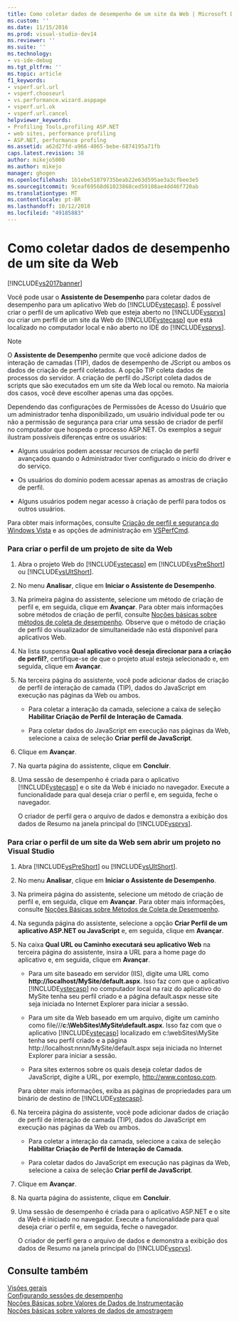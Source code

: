 ```yaml
---
title: Como coletar dados de desempenho de um site da Web | Microsoft Docs
ms.custom: ''
ms.date: 11/15/2016
ms.prod: visual-studio-dev14
ms.reviewer: ''
ms.suite: ''
ms.technology:
- vs-ide-debug
ms.tgt_pltfrm: ''
ms.topic: article
f1_keywords:
- vsperf.url.url
- vsperf.chooseurl
- vs.performance.wizard.asppage
- vsperf.url.ok
- vsperf.url.cancel
helpviewer_keywords:
- Profiling Tools,profiling ASP.NET
- web sites, performance profiling
- ASP.NET, performance profilng
ms.assetid: a62d27fd-a966-4065-bebe-6874195a71fb
caps.latest.revision: 38
author: mikejo5000
ms.author: mikejo
manager: ghogen
ms.openlocfilehash: 1b1ebe51079735beab22e63d595ae3a3cfbee3e5
ms.sourcegitcommit: 9ceaf69568d61023868ced59108ae4dd46f720ab
ms.translationtype: MT
ms.contentlocale: pt-BR
ms.lasthandoff: 10/12/2018
ms.locfileid: "49185883"
---
```

# <a name="how-to-collect-performance-data-for-a-web-site"></a>Como coletar dados de desempenho de um site da Web
[!INCLUDE[vs2017banner](../includes/vs2017banner.md)]

Você pode usar o **Assistente de Desempenho** para coletar dados de desempenho para um aplicativo Web do [!INCLUDE[vstecasp](../includes/vstecasp-md.md)]. É possível criar o perfil de um aplicativo Web que esteja aberto no [!INCLUDE[vsprvs](../includes/vsprvs-md.md)] ou criar um perfil de um site da Web do [!INCLUDE[vstecasp](../includes/vstecasp-md.md)] que está localizado no computador local e não aberto no IDE do [!INCLUDE[vsprvs](../includes/vsprvs-md.md)].  
  
> [!NOTE]
>  O **Assistente de Desempenho** permite que você adicione dados de interação de camadas (TIP), dados de desempenho de JScript ou ambos os dados de criação de perfil coletados. A opção TIP coleta dados de processos do servidor. A criação de perfil do JScript coleta dados de scripts que são executados em um site da Web local ou remoto. Na maioria dos casos, você deve escolher apenas uma das opções.  
  
 Dependendo das configurações de Permissões de Acesso do Usuário que um administrador tenha disponibilizado, um usuário individual pode ter ou não a permissão de segurança para criar uma sessão de criador de perfil no computador que hospeda o processo ASP.NET. Os exemplos a seguir ilustram possíveis diferenças entre os usuários:  
  
-   Alguns usuários podem acessar recursos de criação de perfil avançados quando o Administrador tiver configurado o início do driver e do serviço.  
  
-   Os usuários do domínio podem acessar apenas as amostras de criação de perfil.  
  
-   Alguns usuários podem negar acesso à criação de perfil para todos os outros usuários.  
  
 Para obter mais informações, consulte [Criação de perfil e segurança do Windows Vista](../profiling/profiling-and-windows-vista-security.md) e as opções de administração em [VSPerfCmd](../profiling/vsperfcmd.md).  
  
### <a name="to-profile-a-web-site-project"></a>Para criar o perfil de um projeto de site da Web  
  
1.  Abra o projeto Web do [!INCLUDE[vstecasp](../includes/vstecasp-md.md)] em [!INCLUDE[vsPreShort](../includes/vspreshort-md.md)] ou [!INCLUDE[vsUltShort](../includes/vsultshort-md.md)].  
  
2.  No menu **Analisar**, clique em **Iniciar o Assistente de Desempenho**.  
  
3.  Na primeira página do assistente, selecione um método de criação de perfil e, em seguida, clique em **Avançar**. Para obter mais informações sobre métodos de criação de perfil, consulte [Noções básicas sobre métodos de coleta de desempenho](../profiling/understanding-performance-collection-methods.md). Observe que o método de criação de perfil do visualizador de simultaneidade não está disponível para aplicativos Web.  
  
4.  Na lista suspensa **Qual aplicativo você deseja direcionar para a criação de perfil?**, certifique-se de que o projeto atual esteja selecionado e, em seguida, clique em **Avançar**.  
  
5.  Na terceira página do assistente, você pode adicionar dados de criação de perfil de interação de camada (TIP), dados do JavaScript em execução nas páginas da Web ou ambos.  
  
    -   Para coletar a interação da camada, selecione a caixa de seleção **Habilitar Criação de Perfil de Interação de Camada**.  
  
    -   Para coletar dados do JavaScript em execução nas páginas da Web, selecione a caixa de seleção **Criar perfil de JavaScript**.  
  
6.  Clique em **Avançar**.  
  
7.  Na quarta página do assistente, clique em **Concluir**.  
  
8.  Uma sessão de desempenho é criada para o aplicativo [!INCLUDE[vstecasp](../includes/vstecasp-md.md)] e o site da Web é iniciado no navegador. Execute a funcionalidade para qual deseja criar o perfil e, em seguida, feche o navegador.  
  
     O criador de perfil gera o arquivo de dados e demonstra a exibição dos dados de Resumo na janela principal do [!INCLUDE[vsprvs](../includes/vsprvs-md.md)].  
  
### <a name="to-profile-a-web-site-without-opening-a-project-in-visual-studio"></a>Para criar o perfil de um site da Web sem abrir um projeto no Visual Studio  
  
1.  Abra [!INCLUDE[vsPreShort](../includes/vspreshort-md.md)] ou [!INCLUDE[vsUltShort](../includes/vsultshort-md.md)].  
  
2.  No menu **Analisar**, clique em **Iniciar o Assistente de Desempenho**.  
  
3.  Na primeira página do assistente, selecione um método de criação de perfil e, em seguida, clique em **Avançar**. Para obter mais informações, consulte [Noções Básicas sobre Métodos de Coleta de Desempenho](../profiling/understanding-performance-collection-methods.md).  
  
4.  Na segunda página do assistente, selecione a opção **Criar Perfil de um aplicativo ASP.NET ou JavaScript** e, em seguida, clique em **Avançar**.  
  
5.  Na caixa **Qual URL ou Caminho executará seu aplicativo Web** na terceira página do assistente, insira a URL para a home page do aplicativo e, em seguida, clique em **Avançar**.  
  
    -   Para um site baseado em servidor (IIS), digite uma URL como **http://localhost/MySite/default.aspx**. Isso faz com que o aplicativo [!INCLUDE[vstecasp](../includes/vstecasp-md.md)] no computador local na raiz do aplicativo do MySite tenha seu perfil criado e a página default.aspx nesse site seja iniciada no Internet Explorer para iniciar a sessão.  
  
    -   Para um site da Web baseado em um arquivo, digite um caminho como file///**c:\WebSites\MySite\default.aspx**. Isso faz com que o aplicativo [!INCLUDE[vstecasp](../includes/vstecasp-md.md)] localizado em c:\webSites\MySite tenha seu perfil criado e a página http://localhost:nnnn/MySite/default.aspx seja iniciada no Internet Explorer para iniciar a sessão.  
  
    -   Para sites externos sobre os quais deseja coletar dados de JavaScript, digite a URL, por exemplo, http://www.contoso.com.  
  
     Para obter mais informações, exiba as páginas de propriedades para um binário de destino de [!INCLUDE[vstecasp](../includes/vstecasp-md.md)].  
  
6.  Na terceira página do assistente, você pode adicionar dados de criação de perfil de interação de camada (TIP), dados do JavaScript em execução nas páginas da Web ou ambos.  
  
    -   Para coletar a interação da camada, selecione a caixa de seleção **Habilitar Criação de Perfil de Interação de Camada**.  
  
    -   Para coletar dados do JavaScript em execução nas páginas da Web, selecione a caixa de seleção **Criar perfil de JavaScript**.  
  
7.  Clique em **Avançar**.  
  
8.  Na quarta página do assistente, clique em **Concluir**.  
  
9. Uma sessão de desempenho é criada para o aplicativo ASP.NET e o site da Web é iniciado no navegador. Execute a funcionalidade para qual deseja criar o perfil e, em seguida, feche o navegador.  
  
     O criador de perfil gera o arquivo de dados e demonstra a exibição dos dados de Resumo na janela principal do [!INCLUDE[vsprvs](../includes/vsprvs-md.md)].  
  
## <a name="see-also"></a>Consulte também  
 [Visões gerais](../profiling/overviews-performance-tools.md)   
 [Configurando sessões de desempenho](../profiling/configuring-performance-sessions.md)   
 [Noções Básicas sobre Valores de Dados de Instrumentação](../profiling/understanding-instrumentation-data-values.md)   
 [Noções básicas sobre valores de dados de amostragem](../profiling/understanding-sampling-data-values.md)



